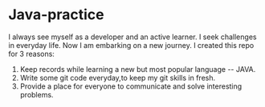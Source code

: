 # Java-practice
I always see myself as a developer and an active learner. I seek challenges in everyday life. 
Now I am embarking on a new journey. 
I created this repo for 3 reasons:
  1. Keep records while learning a new but most popular language -- JAVA. 
  2. Write some git code everyday,to keep my git skills in fresh.
  3. Provide a place for everyone to communicate and solve interesting problems.

